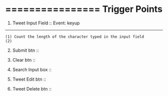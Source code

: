 ================
Trigger Points
================

1) Tweet Input Field :: Event: keyup
------------------------------------
	(1) Count the length of the character typed in the input field
	(2) 

2) Submit btn ::

3) Clear btn ::

4) Search Input box ::

5) Tweet Edit btn ::

6) Tweet Delete btn ::